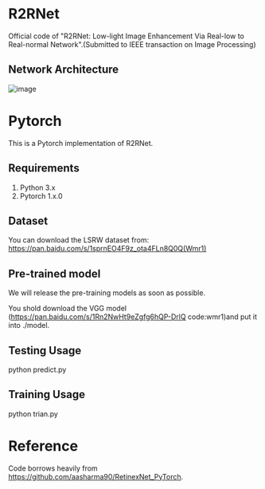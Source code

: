 # R2RNet
Official code of "R2RNet: Low-light Image Enhancement Via Real-low to Real-normal Network".(Submitted to IEEE transaction on Image Processing)
## Network Architecture
![image](https://user-images.githubusercontent.com/86350392/123072534-382ae080-d448-11eb-856c-8086578a308e.png)
# Pytorch
This is a Pytorch implementation of R2RNet.
## Requirements
1. Python 3.x 
2. Pytorch 1.x.0
## Dataset
You can download the LSRW dataset from: https://pan.baidu.com/s/1sprnEO4F9z_ota4FLn8Q0Q(Wmr1)
## Pre-trained model
We will release the pre-training models as soon as possible.

You shold download the VGG model (https://pan.baidu.com/s/1Rn2NwHt9eZgfg6hQP-DrlQ code:wmr1)and put it into ./model.
## Testing Usage
python predict.py
## Training Usage
python trian.py
# Reference
Code borrows heavily from https://github.com/aasharma90/RetinexNet_PyTorch.
